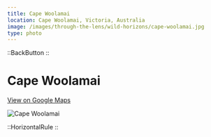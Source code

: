 ```yaml
---
title: Cape Woolamai
location: Cape Woolamai, Victoria, Australia
image: /images/through-the-lens/wild-horizons/cape-woolamai.jpg
type: photo
---
```


::BackButton
::

# Cape Woolamai

<a href="https://www.google.com/maps/search/?api=1&query=Cape+Woolamai,+Victoria,+Australia" target="_blank" rel="noopener noreferrer">View on Google Maps</a>

![Cape Woolamai](/images/through-the-lens/wild-horizons/cape-woolamai.jpg)

<div class="mb-8"></div>

::HorizontalRule
::
